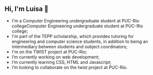## Hi, I'm Luísa 👋

<!--
**LuisaSilveira/LuisaSilveira** is a ✨ _special_ ✨ repository because its `README.md` (this file) appears on your GitHub profile.

Here are some ideas to get you started:
-->

- I'm a Computer Engineering undergraduate student at PUC-Rio collegeComputer Engineering undergraduate student at PUC-Rio college;
- I'm part of the TEPP scholarship, which provides tutoring for engineering and computer science students, in addition to being an intermediary between students and subject coordinators;
- I'm on the TWIST project at PUC-Rio;
- I’m currently working on web development;
- I’m currently learning CSS, HTML and Javascript;
- I’m looking to collaborate on the twist project at PUC-Rio.
